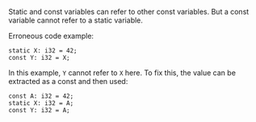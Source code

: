 Static and const variables can refer to other const variables. But a const
variable cannot refer to a static variable.

Erroneous code example:

```compile_fail,E0013
static X: i32 = 42;
const Y: i32 = X;
```

In this example, `Y` cannot refer to `X` here. To fix this, the value can be
extracted as a const and then used:

```
const A: i32 = 42;
static X: i32 = A;
const Y: i32 = A;
```

